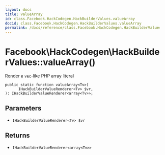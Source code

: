 ```yaml
---
layout: docs
title: valueArray
id: class.Facebook.HackCodegen.HackBuilderValues.valueArray
docid: class.Facebook.HackCodegen.HackBuilderValues.valueArray
permalink: /docs/reference/class.Facebook.HackCodegen.HackBuilderValues.valueArray.md
---
```

# Facebook\\HackCodegen\\HackBuilderValues::valueArray()




Render a [` vec `](<class.Facebook.HackCodegen.HackBuilderValues.vec.md>)-like PHP array literal




``` Hack
public static function valueArray<Tv>(
      IHackBuilderValueRenderer<Tv> $vr,
): IHackBuilderValueRenderer<array<Tv>>;
```




## Parameters




- ` IHackBuilderValueRenderer<Tv> $vr `




## Returns




+ ` IHackBuilderValueRenderer<array<Tv>> `